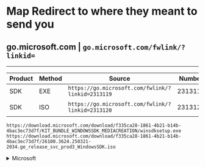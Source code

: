 # Map Redirect to where they meant to send you

## go.microsoft.com | `go.microsoft.com/fwlink/?linkid=`




*** 

Product | Method | Source | Number | Target
-- | -- | -- | --- | --
SDK | EXE | `https://go.microsoft.com/fwlink/?linkid=2313119` | 2313119 | [KIT_BUNDLE_WINDOWSSDK_MEDIACREATION/winsdksetup.exe](https://download.microsoft.com/download/f335ca28-1861-4b21-b14b-4bac3ec73d7f/KIT_BUNDLE_WINDOWSSDK_MEDIACREATION/winsdksetup.exe)
SDK | ISO | `https://go.microsoft.com/fwlink/?linkid=2313120` | 2313120 | [26100.3624.250321-2034.ge_release_svc_prod3_WindowsSDK.iso](https://download.microsoft.com/download/f335ca28-1861-4b21-b14b-4bac3ec73d7f/26100.3624.250321-2034.ge_release_svc_prod3_WindowsSDK.iso)                          




```
https://download.microsoft.com/download/f335ca28-1861-4b21-b14b-4bac3ec73d7f/KIT_BUNDLE_WINDOWSSDK_MEDIACREATION/winsdksetup.exe
https://download.microsoft.com/download/f335ca28-1861-4b21-b14b-4bac3ec73d7f/26100.3624.250321-2034.ge_release_svc_prod3_WindowsSDK.iso
```



<details><summary> Microsoft </summary>


<details><summary> Windows SDK </summary>

  
### Windows SDK
```
https://developer.microsoft.com/en-us/windows/downloads/windows-sdk/
```


##### Download the installer
```
https://go.microsoft.com/fwlink/?linkid=2313119 
https://download.microsoft.com/download/f335ca28-1861-4b21-b14b-4bac3ec73d7f/KIT_BUNDLE_WINDOWSSDK_MEDIACREATION/winsdksetup.exe
```



##### Download the .iso
```
https://go.microsoft.com/fwlink/?linkid=2313120
https://download.microsoft.com/download/f335ca28-1861-4b21-b14b-4bac3ec73d7f/26100.3624.250321-2034.ge_release_svc_prod3_WindowsSDK.iso
```

</details>



</details>







